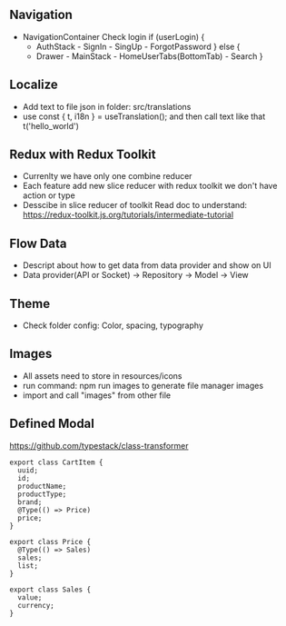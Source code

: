 ## Navigation

- NavigationContainer
  Check login
  if (userLogin) {
  - AuthStack - SignIn - SingUp - ForgotPassword
    } else {
  - Drawer - MainStack - HomeUserTabs(BottomTab) - Search
    }

## Localize

- Add text to file json in folder: src/translations
- use const { t, i18n } = useTranslation(); and then call text like that t('hello_world')

## Redux with Redux Toolkit

- Currenlty we have only one combine reducer
- Each feature add new slice reducer with redux toolkit we don't have action or type
- Desscibe in slice reducer of toolkit
  Read doc to understand: https://redux-toolkit.js.org/tutorials/intermediate-tutorial

## Flow Data

- Descript about how to get data from data provider and show on UI
- Data provider(API or Socket) -> Repository -> Model -> View

## Theme

- Check folder config: Color, spacing, typography

## Images

- All assets need to store in resources/icons
- run command: npm run images to generate file manager images
- import and call "images" from other file

## Defined Modal

https://github.com/typestack/class-transformer

```
export class CartItem {
  uuid;
  id;
  productName;
  productType;
  brand;
  @Type(() => Price)
  price;
}

export class Price {
  @Type(() => Sales)
  sales;
  list;
}

export class Sales {
  value;
  currency;
}
```
